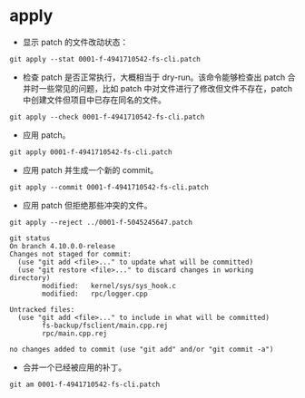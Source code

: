 # apply

- 显示 patch 的文件改动状态：
```shell
git apply --stat 0001-f-4941710542-fs-cli.patch
```

- 检查 patch 是否正常执行，大概相当于 dry-run。该命令能够检查出 patch 合并时一些常见的问题，比如 patch 中对文件进行了修改但文件不存在，patch 中创建文件但项目中已存在同名的文件。
```shell
git apply --check 0001-f-4941710542-fs-cli.patch
```

- 应用 patch。
```shell
git apply 0001-f-4941710542-fs-cli.patch
```

- 应用 patch 并生成一个新的 commit。
```shell
git apply --commit 0001-f-4941710542-fs-cli.patch
```

- 应用 patch 但拒绝那些冲突的文件。
```shell
git apply --reject ../0001-f-5045245647.patch

git status
On branch 4.10.0.0-release
Changes not staged for commit:
  (use "git add <file>..." to update what will be committed)
  (use "git restore <file>..." to discard changes in working directory)
        modified:   kernel/sys/sys_hook.c
        modified:   rpc/logger.cpp

Untracked files:
  (use "git add <file>..." to include in what will be committed)
        fs-backup/fsclient/main.cpp.rej
        rpc/main.cpp.rej

no changes added to commit (use "git add" and/or "git commit -a")

```

- 合并一个已经被应用的补丁。
```shell
git am 0001-f-4941710542-fs-cli.patch
```
